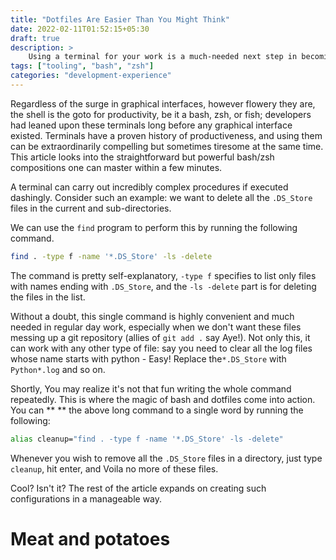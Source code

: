 ```yaml
---
title: "Dotfiles Are Easier Than You Might Think"
date: 2022-02-11T01:52:15+05:30
draft: true
description: >
    Using a terminal for your work is a much-needed next step in becoming a more productive software engineer. This article presents you effortless pieces of code which bear the power to elevate your productivity by many folds. 
tags: ["tooling", "bash", "zsh"]
categories: "development-experience"
---
```


Regardless of the surge in graphical interfaces, however flowery they are, the shell is the goto for productivity, be it a bash, zsh, or fish; developers had leaned upon these terminals long before any graphical interface existed. Terminals have a proven history of productiveness, and using them can be extraordinarily compelling but sometimes tiresome at the same time. This article looks into the straightforward but powerful bash/zsh compositions one can master within a few minutes.

A terminal can carry out incredibly complex procedures if executed dashingly. Consider such an example: we want to delete all the `.DS_Store` files in the current and sub-directories. 

We can use the `find` program to perform this by running the following command. 

```bash
find . -type f -name '*.DS_Store' -ls -delete
```

The command is pretty self-explanatory, `-type f` specifies to list only files with names ending with `.DS_Store`, and the `-ls -delete`  part is for deleting the files in the list. 

Without a doubt, this single command is highly convenient and much needed in regular day work, especially when we don't want these files messing up a git repository (allies of `git add .` say Aye!). Not only this, it can work with any other type of file: say you need to clear all the log files whose name starts with python - Easy! Replace the`*.DS_Store` with `Python*.log` and so on.

Shortly, You may realize it's not that fun writing the whole command repeatedly. This is where the magic of bash and dotfiles come into action. You can ** ** the above long command to a single word by running the following:

```bash
alias cleanup="find . -type f -name '*.DS_Store' -ls -delete"
```

Whenever you wish to remove all the `.DS_Store` files in a directory, just type `cleanup`, hit enter, and Voila no more of these files.

Cool? Isn't it? The rest of the article expands on creating such configurations in a manageable way.

# Meat and potatoes 